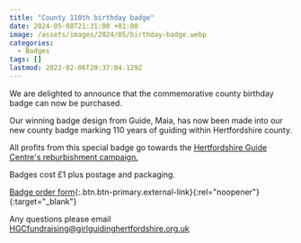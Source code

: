 ```yaml
---
title: "County 110th birthday badge"
date: 2024-05-08T21:31:00 +01:00
image: /assets/images/2024/05/birthday-badge.webp
categories:
  - Badges
tags: []
lastmod: 2022-02-06T20:37:04.129Z
---
```

We are delighted to announce that the commemorative county birthday badge can now be purchased.

Our winning badge design from Guide, Maia, has now been made into our new county badge marking 110 years of guiding within Hertfordshire county.

All profits from this special badge go towards the [Hertfordshire Guide Centre's reburbishment campaign.](/about-us/county-centre/fundraising/)

Badges cost £1 plus postage and packaging.

[Badge order form](https://forms.office.com/pages/responsepage.aspx?id=3yob_CzTykeMNWNnWM6OwRrqs7bdo19CnIwI_9Lov51UNkZBMkVFTTFSN1RJS01OME03R1E3ME9RMS4u){:.btn.btn-primary.external-link}{:rel="noopener"}{:target="_blank"}

Any questions please email <HGCfundraising@girlguidinghertfordshire.org.uk>
